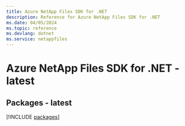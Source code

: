 ```yaml
---
title: Azure NetApp Files SDK for .NET
description: Reference for Azure NetApp Files SDK for .NET
ms.date: 04/05/2024
ms.topic: reference
ms.devlang: dotnet
ms.service: netappfiles
---
```

# Azure NetApp Files SDK for .NET - latest
## Packages - latest
[!INCLUDE [packages](netapp-files-index.md)]